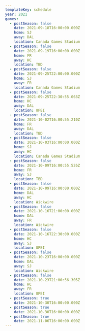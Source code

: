 ```yaml
---
templateKey: schedule
year: 2021
games:
  - postSeason: false
    date: 2021-09-18T16:00:00.000Z
    home: SJ
    away: DAL
    location: Canada Games Stadium
  - postSeason: false
    date: 2021-09-19T16:00:00.000Z
    home: FR
    away: HC
    location: TBD
  - postSeason: false
    date: 2021-09-25T22:00:00.000Z
    home: SJ
    away: FR
    location: Canada Games Stadium
  - postSeason: false
    date: 2021-09-25T22:30:55.063Z
    home: HC
    away: DAL
    location: UPEI
  - postSeason: false
    date: 2021-10-02T16:00:55.210Z
    home: FR
    away: DAL
    location: TBD
  - postSeason: false
    date: 2021-10-03T16:00:00.000Z
    home: SJ
    away: HC
    location: Canada Games Stadium
  - postSeason: false
    date: 2021-10-09T16:00:55.526Z
    home: FR
    away: SJ
    location: TBD
  - postSeason: false
    date: 2021-10-09T16:00:00.000Z
    home: DAL
    away: HC
    location: Wickwire
  - postSeason: false
    date: 2021-10-16T21:00:00.000Z
    home: DAL
    away: FR
    location: Wickwire
  - postSeason: false
    date: 2021-10-16T22:30:00.000Z
    home: HC
    away: SJ
    location: UPEI
  - postSeason: false
    date: 2021-10-23T16:00:00.000Z
    home: DAL
    away: SJ
    location: Wickwire
  - postSeason: false
    date: 2021-10-23T21:00:56.305Z
    home: HC
    away: FR
    location: UPEI
  - postSeason: true
    date: 2021-10-30T16:00:00.000Z
  - postSeason: true
    date: 2021-10-30T16:00:00.000Z
  - postSeason: true
    date: 2021-11-06T16:00:00.000Z
---
```

